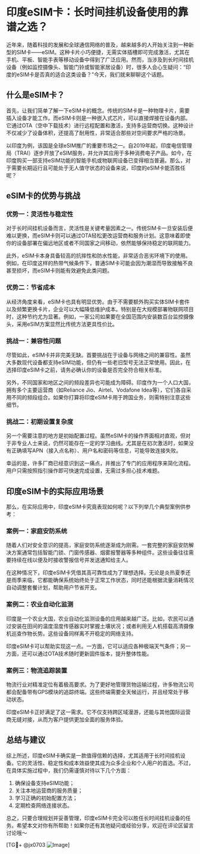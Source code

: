 # 印度eSIM卡：长时间挂机设备使用的靠谱之选？

近年来，随着科技的发展和全球通信网络的普及，越来越多的人开始关注到一种新型的SIM卡——eSIM。这种卡片小巧便捷，无需实体插槽即可完成激活，尤其在手机、平板、智能手表等移动设备中得到了广泛应用。然而，当涉及到长时间挂机设备（例如监控摄像头、智能门铃或智能家居设备）时，很多人会心生疑问：“印度的eSIM卡是否真的适合这类设备？”今天，我们就来聊聊这个话题。

## 什么是eSIM卡？

首先，让我们简单了解一下eSIM卡的概念。传统的SIM卡是一种物理卡片，需要插入设备才能工作。而eSIM卡则是一种嵌入式芯片，可以直接焊接在设备内部。它通过OTA（空中下载技术）进行远程配置和激活，支持多运营商切换。这种设计不仅减少了设备体积，还提高了耐用性，非常适合那些对空间要求严格的场景。

以印度为例，该国是全球eSIM推广的重要市场之一。自2019年起，印度电信管理局（TRAI）逐步开放了eSIM服务，并允许其应用于多种消费电子产品。如今，在印度购买一部支持eSIM功能的智能手机或物联网设备已变得相当普遍。那么，对于需要长期运行且可能处于无人值守状态的设备来说，印度的eSIM卡能否胜任呢？

## eSIM卡的优势与挑战

### 优势一：灵活性与稳定性

对于长时间挂机设备而言，灵活性是关键考量因素之一。传统SIM卡一旦安装后便难以更换，而eSIM卡则可以通过OTA轻松更改运营商和服务计划。这意味着即使你的设备部署在偏远地区或者不同国家之间移动，依然能够保持稳定的联网能力。

此外，eSIM卡本身具备较高的抗摔性和防水性能，非常适合恶劣环境下的使用。例如，在印度这样的热带气候条件下，普通SIM卡可能会因为潮湿而导致接触不良甚至损坏，而eSIM卡则能有效避免此类问题。

### 优势二：节省成本

从经济角度来看，eSIM卡也具有明显优势。由于不需要额外购买实体SIM卡套件以及频繁更换卡片，企业可以大幅降低维护成本。特别是在大规模部署物联网项目时，这种节约尤为显著。例如，一家公司如果要在全国范围内安装数百台监控摄像头，采用eSIM方案显然比传统方法更具性价比。

### 挑战一：兼容性问题

尽管如此，eSIM卡并非完美无缺。首要挑战在于设备与网络之间的兼容性。虽然大多数现代设备都支持eSIM功能，但仍有一些老旧型号无法正常使用。因此，在选择印度eSIM卡之前，请务必确认你的设备是否完全符合相关标准。

另外，不同国家和地区之间的频段差异也可能成为障碍。印度作为一个人口大国，拥有多个主要运营商（如Reliance Jio、Airtel、Vodafone Idea等），它们各自采用不同的频段组合。如果你打算将印度eSIM卡用于跨国业务，则需特别注意这些细节。

### 挑战二：初期设置复杂度

另一个需要注意的地方是初始配置过程。虽然eSIM卡的操作界面相对直观，但对于非专业人士来说，仍然可能存在一定的学习曲线。尤其是在初次激活时，如果没有正确填写APN（接入点名称）、用户名和密码等信息，可能导致连接失败。

幸运的是，许多厂商已经意识到这一痛点，并推出了专门的应用程序来简化流程。用户只需按照指引操作即可快速完成设置，无需过多担心技术难题。

## 印度eSIM卡的实际应用场景

那么，在实际应用中，印度eSIM卡究竟表现如何呢？以下列举几个典型案例供参考：

### 案例一：家庭安防系统

随着人们对安全意识的提高，家庭安防系统逐渐成为刚需。一套完整的家庭安防解决方案通常包括智能门锁、门窗传感器、烟雾报警器等多种组件。这些设备往往需要持续在线以便及时接收警报信号并发送通知给主人。

在这种情况下，印度eSIM卡凭借其高可靠性成为了理想选择。无论是炎热夏季还是雨季来临，它都能确保系统始终处于正常工作状态，同时还能根据流量消耗情况自动调整套餐计划，帮助用户节省开支。

### 案例二：农业自动化监测

印度是一个农业大国，农业自动化监测设备的应用越来越广泛。比如，农民可以通过安装在田间的温度湿度传感器实时掌握土壤状况；或者利用无人机搭载高清摄像机巡查作物长势。这些设备同样离不开稳定的网络支持。

印度eSIM卡可以帮助实现这一点。一方面，它可以适应各种极端天气条件；另一方面，还可以通过OTA技术随时更新固件版本，提升整体性能。

### 案例三：物流追踪装置

物流行业对精准定位有着极高要求。为了更好地管理货物运输过程，许多物流公司都会配备带有GPS模块的追踪终端。这些终端需要全天候运行，并且经常处于移动状态。

印度eSIM卡正好满足了这一需求。它不仅支持跨区域漫游，还能与其他国际运营商无缝对接，从而为客户提供更加全面的服务体验。

## 总结与建议

综上所述，印度eSIM卡确实是一款值得信赖的选择，尤其适用于长时间挂机设备。它的灵活性、稳定性和成本效益使其成为众多企业和个人用户的首选。不过，在具体实施过程中，我们仍需谨慎对待以下几个方面：

1. 确保设备支持eSIM功能；
2. 关注本地运营商的服务质量；
3. 学习正确的初始配置方法；
4. 定期检查网络连接状态。

总之，只要合理规划并妥善管理，印度eSIM卡完全可以胜任长时间挂机设备的任务。希望本文对你有所帮助！如果你还有其他疑问或经验分享，欢迎在评论区留言讨论哦～ 

[TG💪+ @jx0703 ![Image](https://github.com/user-attachments/assets/dbca1d08-cadb-493c-b0ec-ad6f7a83f270)]